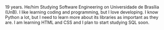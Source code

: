 19 years.
He/him
Studying Software Engineering on Universidade de Brasília (UnB).
I like learning coding and programming, but I love developing.
I know Python a lot, but I need to learn more about its libraries as important as they are.
I am learning HTML and CSS and I plan to start studying SQL soon.
<!--
**Raphides/Raphides** is a ✨ _special_ ✨ repository because its `README.md` (this file) appears on your GitHub profile.

Here are some ideas to get you started:

- 🔭 I’m currently working on ...
- 🌱 I’m currently learning ...
- 👯 I’m looking to collaborate on ...
- 🤔 I’m looking for help with ...
- 💬 Ask me about ...
- 📫 How to reach me: ...
- 😄 Pronouns: ...
- ⚡ Fun fact: ...
-->
